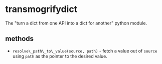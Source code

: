 # transmogrifydict

The "turn a dict from one API into a dict for another" python module.

## methods

* `resolve\_path\_to\_value(source, path)` - fetch a value out of `source` using `path` as the pointer to the desired value.

